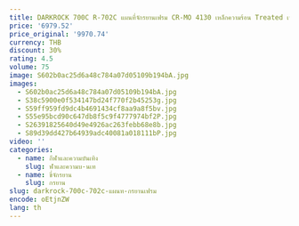 ```yaml
---
title: DARKROCK 700C R-702C แผนที่จักรยานเฟรม CR-MO 4130 เหล็กความร้อน Treated เฟรมจักรยานอะไหล่
price: '6979.52'
price_original: '9970.74'
currency: THB
discount: 30%
rating: 4.5
volume: 75
image: S602b0ac25d6a48c784a07d05109b194bA.jpg
images:
  - S602b0ac25d6a48c784a07d05109b194bA.jpg
  - S38c5900e0f534147bd24f770f2b45253g.jpg
  - S59ff959fd9dc4b4691434cf8aa9a8f5bv.jpg
  - S55e95bcd90c647db8f5c9f4777974bf2P.jpg
  - S26391825640d49e4926ac263febb68e8b.jpg
  - S89d39dd427b64939adc40081a018111bP.jpg
video: ''
categories:
  - name: กีฬาและความบันเทิง
    slug: ฬาและความบ-นเท
  - name: ขี่จักรยาน
    slug: กรยาน
slug: darkrock-700c-702c-แผนท-กรยานเฟรม
encode: oEtjnZW
lang: th
---
```

  